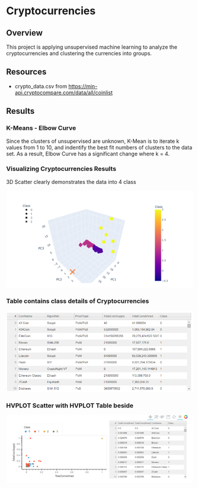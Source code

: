 # Cryptocurrencies
## Overview
This project is applying unsupervised machine learning to analyze the cryptocurrencies and clustering the currencies into groups.

## Resources
- crypto_data.csv from https://min-api.cryptocompare.com/data/all/coinlist

## Results

### K-Means - Elbow Curve
Since the clusters of unsupervised are unknown, K-Mean is to iterate k values from 1 to 10, and indentify the best fit numbers of clusters to the data set. As a result, Elbow Curve has a significant change where k = 4.

### Visualizing Cryptocurrencies Results
3D Scatter clearly demonstrates the data into 4 class

<img src = "images/Cryptocurrencies_3DScatter.png">

### Table contains class details of Cryptocurrencies
<img src = "images/Cryptocurrencies_table.png">

### HVPLOT Scatter with HVPLOT Table beside
<img src = "images/hvplot.png">



